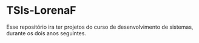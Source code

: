 # TSIs-LorenaF
Esse repositório ira ter projetos do curso de desenvolvimento de sistemas, durante os dois anos seguintes.
